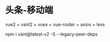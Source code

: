 # 头条-移动端

vue2 + vant2 + vuex + vue-router + axios + less
<!-- 下载vant -->
npm i vant@latest-v2 -S --legacy-peer-deps
